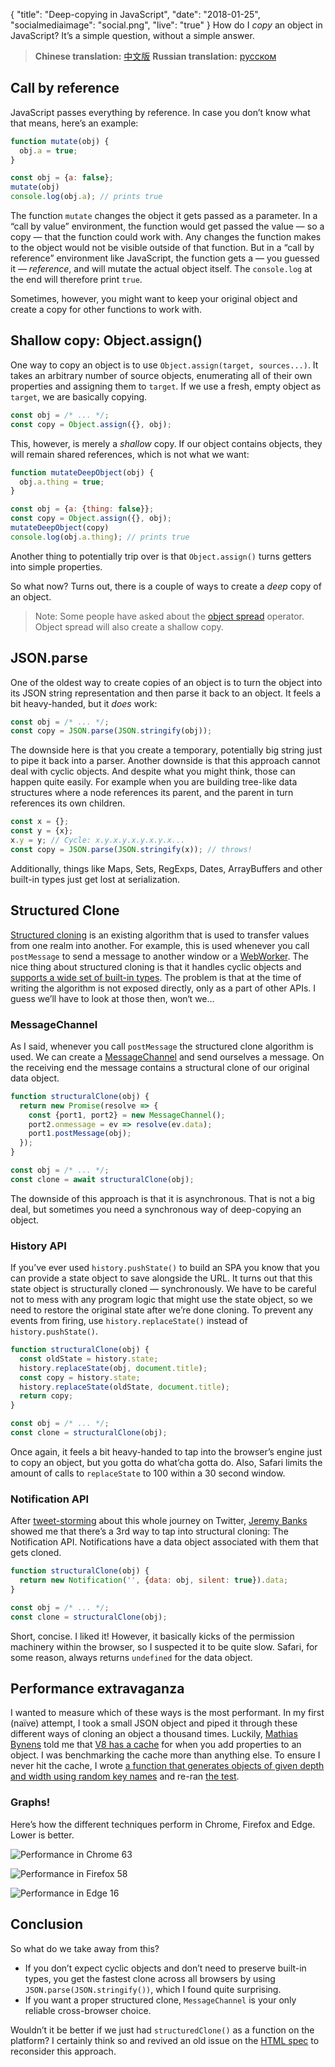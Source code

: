 {
  "title": "Deep-copying in JavaScript",
  "date": "2018-01-25",
  "socialmediaimage": "social.png",
  "live": "true"
}
How do I _copy_ an object in JavaScript? It’s a simple question, without a simple answer.
<!--more-->

> **Chinese translation:** <a href="http://justjavac.com/javascript/2018/02/02/deep-copy.html">中文版</a>
> **Russian translation:** <a href="http://howtorecover.me/glubokoe-kopirovanie-v-javascript">русском</a>

## Call by reference
JavaScript passes everything by reference. In case you don’t know what that means, here’s an example:

```js
function mutate(obj) {
  obj.a = true;
}

const obj = {a: false};
mutate(obj)
console.log(obj.a); // prints true
```

The function `mutate` changes the object it gets passed as a parameter. In a “call by value” environment, the function would get passed the value — so a copy — that the function could work with. Any changes the function makes to the object would not be visible outside of that function. But in a “call by reference” environment like JavaScript, the function gets a — you guessed it — _reference_, and will mutate the actual object itself. The `console.log` at the end will therefore print `true`.

Sometimes, however, you might want to keep your original object and create a copy for other functions to work with.

## Shallow copy: Object.assign()

One way to copy an object is to use `Object.assign(target, sources...)`. It takes an arbitrary number of source objects, enumerating all of their own properties and assigning them to `target`. If we use a fresh, empty object as `target`, we are basically copying.

```js
const obj = /* ... */;
const copy = Object.assign({}, obj);
```

This, however, is merely a _shallow_ copy. If our object contains objects, they will remain shared references, which is not what we want:

```js
function mutateDeepObject(obj) {
  obj.a.thing = true;
}

const obj = {a: {thing: false}};
const copy = Object.assign({}, obj);
mutateDeepObject(copy)
console.log(obj.a.thing); // prints true
```

Another thing to potentially trip over is that `Object.assign()` turns getters into simple properties.

So what now? Turns out, there is a couple of ways to create a _deep_ copy of an object.

> Note: Some people have asked about the [object spread] operator. Object spread will also create a shallow copy.

## JSON.parse

One of the oldest way to create copies of an object is to turn the object into its JSON string representation and then parse it back to an object. It feels a bit heavy-handed, but it _does_ work:

```js
const obj = /* ... */;
const copy = JSON.parse(JSON.stringify(obj));
```

The downside here is that you create a temporary, potentially big string just to pipe it back into a parser. Another downside is that this approach cannot deal with cyclic objects. And despite what you might think, those can happen quite easily. For example when you are building tree-like data structures where a node references its parent, and the parent in turn references its own children.

```js
const x = {};
const y = {x};
x.y = y; // Cycle: x.y.x.y.x.y.x.y.x...
const copy = JSON.parse(JSON.stringify(x)); // throws!
```

Additionally, things like Maps, Sets, RegExps, Dates, ArrayBuffers and other built-in types just get lost at serialization.

## Structured Clone

[Structured cloning][Structured clone] is an existing algorithm that is used to transfer values from one realm into another. For example, this is used whenever you call `postMessage` to send a message to another window or a [WebWorker]. The nice thing about structured cloning is that it handles cyclic objects and [supports a wide set of built-in types][Structured clone supported types]. The problem is that at the time of writing the algorithm is not exposed directly, only as a part of other APIs. I guess we’ll have to look at those then, won‘t we…

### MessageChannel
As I said, whenever you call `postMessage` the structured clone algorithm is used. We can create a [MessageChannel] and send ourselves a message. On the receiving end the message contains a structural clone of our original data object.

```js
function structuralClone(obj) {
  return new Promise(resolve => {
    const {port1, port2} = new MessageChannel();
    port2.onmessage = ev => resolve(ev.data);
    port1.postMessage(obj);
  });
}

const obj = /* ... */;
const clone = await structuralClone(obj);
```

The downside of this approach is that it is asynchronous. That is not a big deal, but sometimes you need a synchronous way of deep-copying an object.

### History API
If you’ve ever used `history.pushState()` to build an SPA you know that you can provide a state object to save alongside the URL. It turns out that this state object is structurally cloned — synchronously. We have to be careful not to mess with any program logic that might use the state object, so we need to restore the original state after we’re done cloning. To prevent any events from firing, use `history.replaceState()` instead of `history.pushState()`.

```js
function structuralClone(obj) {
  const oldState = history.state;
  history.replaceState(obj, document.title);
  const copy = history.state;
  history.replaceState(oldState, document.title);
  return copy;
}

const obj = /* ... */;
const clone = structuralClone(obj);
```

Once again, it feels a bit heavy-handed to tap into the browser’s engine just to copy an object, but you gotta do what’cha gotta do. Also, Safari limits the amount of calls to `replaceState` to 100 within a 30 second window.

### Notification API
After [tweet-storming][tweetstorm] about this whole journey on Twitter, [Jeremy Banks] showed me that there’s a 3rd way to tap into structural cloning: The Notification API. Notifications have a data object associated with them that gets cloned.

```js
function structuralClone(obj) {
  return new Notification('', {data: obj, silent: true}).data;
}

const obj = /* ... */;
const clone = structuralClone(obj);
```

Short, concise. I liked it! However, it basically kicks of the permission machinery within the browser, so I suspected it to be quite slow. Safari, for some reason, always returns `undefined` for the data object.

## Performance extravaganza
I wanted to measure which of these ways is the most performant. In my first (naïve) attempt, I took a small JSON object and piped it through these different ways of cloning an object a thousand times. Luckily, [Mathias Bynens] told me that [V8 has a cache][Fast properties] for when you add properties to an object. I was benchmarking the cache more than anything else. To ensure I never hit the cache, I wrote [a function that generates objects of given depth and width using random key names][randomObject] and re-ran [the test][deep-copy-median].

### Graphs!
Here’s how the different techniques perform in Chrome, Firefox and Edge. Lower is better.

![Performance in Chrome 63](chrome.png)

![Performance in Firefox 58](firefox.png)

![Performance in Edge 16](edge.png)

## Conclusion

So what do we take away from this?

- If you don’t expect cyclic objects and don’t need to preserve built-in types, you get the fastest clone across all browsers by using `JSON.parse(JSON.stringify())`, which I found quite surprising.
- If you want a proper structured clone, `MessageChannel` is your only reliable cross-browser choice.

Wouldn’t it be better if we just had `structuredClone()` as a function on the platform? I certainly think so and revived an old issue on the [HTML spec][HTML spec issue] to reconsider this approach.

[Structured clone]: https://html.spec.whatwg.org/multipage/structured-data.html#structuredserializeinternal
[WebWorker]: https://developer.mozilla.org/en-US/docs/Web/API/Web_Workers_API/Using_web_workers
[MessageChannel]: https://developer.mozilla.org/en-US/docs/Web/API/MessageChannel/MessageChannel
[Structured clone supported types]: https://developer.mozilla.org/en-US/docs/Web/API/Web_Workers_API/Structured_clone_algorithm#Supported_types
[Jeremy Banks]: https://twitter.com/jeremyBanks/status/956053793875087361
[tweetstorm]: https://twitter.com/DasSurma/status/955484341358022657
[Fast properties]: https://v8project.blogspot.co.uk/2017/08/fast-properties.html
[Mathias Bynens]: https://twitter.com/mathias
[randomObject]: https://gist.github.com/surma/d473bc68902984e6ade4fbe34ed55c3c
[deep-copy-median]: https://deep-copy-median.glitch.me/
[Fremy tweet]: https://twitter.com/FremyCompany/status/955597721037164549
[HTML spec issue]: https://github.com/whatwg/html/issues/793
[object spread]: https://developer.mozilla.org/en-US/docs/Web/JavaScript/Reference/Operators/Spread_operator
